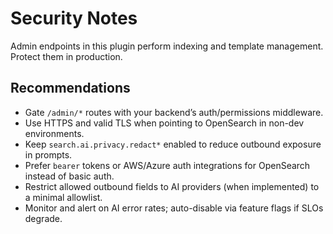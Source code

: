 # Security Notes

Admin endpoints in this plugin perform indexing and template management. Protect them in production.

## Recommendations
- Gate `/admin/*` routes with your backend’s auth/permissions middleware.
- Use HTTPS and valid TLS when pointing to OpenSearch in non-dev environments.
- Keep `search.ai.privacy.redact*` enabled to reduce outbound exposure in prompts.
- Prefer `bearer` tokens or AWS/Azure auth integrations for OpenSearch instead of basic auth.
- Restrict allowed outbound fields to AI providers (when implemented) to a minimal allowlist.
- Monitor and alert on AI error rates; auto-disable via feature flags if SLOs degrade.
